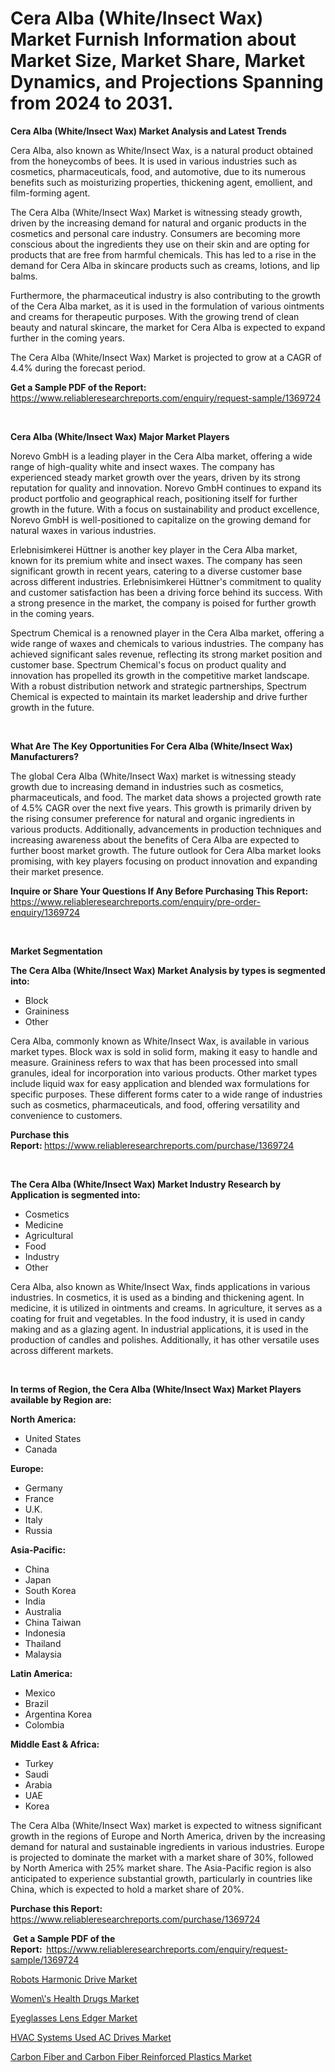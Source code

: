 <p><h1>Cera Alba (White/Insect Wax) Market Furnish Information about Market Size, Market Share, Market Dynamics, and Projections Spanning from 2024 to 2031.</h1></p><p><strong>Cera Alba (White/Insect Wax) Market Analysis and Latest Trends</strong></p>
<p><p>Cera Alba, also known as White/Insect Wax, is a natural product obtained from the honeycombs of bees. It is used in various industries such as cosmetics, pharmaceuticals, food, and automotive, due to its numerous benefits such as moisturizing properties, thickening agent, emollient, and film-forming agent.</p><p>The Cera Alba (White/Insect Wax) Market is witnessing steady growth, driven by the increasing demand for natural and organic products in the cosmetics and personal care industry. Consumers are becoming more conscious about the ingredients they use on their skin and are opting for products that are free from harmful chemicals. This has led to a rise in the demand for Cera Alba in skincare products such as creams, lotions, and lip balms.</p><p>Furthermore, the pharmaceutical industry is also contributing to the growth of the Cera Alba market, as it is used in the formulation of various ointments and creams for therapeutic purposes. With the growing trend of clean beauty and natural skincare, the market for Cera Alba is expected to expand further in the coming years.</p><p>The Cera Alba (White/Insect Wax) Market is projected to grow at a CAGR of 4.4% during the forecast period.</p></p>
<p><strong>Get a Sample PDF of the Report:&nbsp;</strong> <a href="https://www.reliableresearchreports.com/enquiry/request-sample/1369724">https://www.reliableresearchreports.com/enquiry/request-sample/1369724</a></p>
<p>&nbsp;</p>
<p><strong>Cera Alba (White/Insect Wax) Major Market Players</strong></p>
<p><p>Norevo GmbH is a leading player in the Cera Alba market, offering a wide range of high-quality white and insect waxes. The company has experienced steady market growth over the years, driven by its strong reputation for quality and innovation. Norevo GmbH continues to expand its product portfolio and geographical reach, positioning itself for further growth in the future. With a focus on sustainability and product excellence, Norevo GmbH is well-positioned to capitalize on the growing demand for natural waxes in various industries.</p><p>Erlebnisimkerei Hüttner is another key player in the Cera Alba market, known for its premium white and insect waxes. The company has seen significant growth in recent years, catering to a diverse customer base across different industries. Erlebnisimkerei Hüttner's commitment to quality and customer satisfaction has been a driving force behind its success. With a strong presence in the market, the company is poised for further growth in the coming years.</p><p>Spectrum Chemical is a renowned player in the Cera Alba market, offering a wide range of waxes and chemicals to various industries. The company has achieved significant sales revenue, reflecting its strong market position and customer base. Spectrum Chemical's focus on product quality and innovation has propelled its growth in the competitive market landscape. With a robust distribution network and strategic partnerships, Spectrum Chemical is expected to maintain its market leadership and drive further growth in the future.</p></p>
<p>&nbsp;</p>
<p><strong>What Are The Key Opportunities For Cera Alba (White/Insect Wax) Manufacturers?</strong></p>
<p><p>The global Cera Alba (White/Insect Wax) market is witnessing steady growth due to increasing demand in industries such as cosmetics, pharmaceuticals, and food. The market data shows a projected growth rate of 4.5% CAGR over the next five years. This growth is primarily driven by the rising consumer preference for natural and organic ingredients in various products. Additionally, advancements in production techniques and increasing awareness about the benefits of Cera Alba are expected to further boost market growth. The future outlook for Cera Alba market looks promising, with key players focusing on product innovation and expanding their market presence.</p></p>
<p><strong>Inquire or Share Your Questions If Any Before Purchasing This Report:</strong> <a href="https://www.reliableresearchreports.com/enquiry/pre-order-enquiry/1369724">https://www.reliableresearchreports.com/enquiry/pre-order-enquiry/1369724</a></p>
<p>&nbsp;</p>
<p><strong>Market Segmentation</strong></p>
<p><strong>The Cera Alba (White/Insect Wax) Market Analysis by types is segmented into:</strong></p>
<p><ul><li>Block</li><li>Graininess</li><li>Other</li></ul></p>
<p><p>Cera Alba, commonly known as White/Insect Wax, is available in various market types. Block wax is sold in solid form, making it easy to handle and measure. Graininess refers to wax that has been processed into small granules, ideal for incorporation into various products. Other market types include liquid wax for easy application and blended wax formulations for specific purposes. These different forms cater to a wide range of industries such as cosmetics, pharmaceuticals, and food, offering versatility and convenience to customers.</p></p>
<p><strong>Purchase this Report:&nbsp;</strong><a href="https://www.reliableresearchreports.com/purchase/1369724">https://www.reliableresearchreports.com/purchase/1369724</a></p>
<p>&nbsp;</p>
<p><strong>The Cera Alba (White/Insect Wax) Market Industry Research by Application is segmented into:</strong></p>
<p><ul><li>Cosmetics</li><li>Medicine</li><li>Agricultural</li><li>Food</li><li>Industry</li><li>Other</li></ul></p>
<p><p>Cera Alba, also known as White/Insect Wax, finds applications in various industries. In cosmetics, it is used as a binding and thickening agent. In medicine, it is utilized in ointments and creams. In agriculture, it serves as a coating for fruit and vegetables. In the food industry, it is used in candy making and as a glazing agent. In industrial applications, it is used in the production of candles and polishes. Additionally, it has other versatile uses across different markets.</p></p>
<p>&nbsp;</p>
<p><strong>In terms of Region, the Cera Alba (White/Insect Wax) Market Players available by Region are:</strong></p>
<p>
    <p> <strong> North America: </strong>
        <ul>
            <li>United States</li>
            <li>Canada</li>
        </ul>
        </p> 
    <p> <strong> Europe: </strong>
        <ul>
            <li>Germany</li>
            <li>France</li>
            <li>U.K.</li>
            <li>Italy</li>
            <li>Russia</li>
        </ul>
        </p> 
    <p> <strong> Asia-Pacific: </strong>
        <ul>
            <li>China</li>
            <li>Japan</li>
            <li>South Korea</li>
            <li>India</li>
            <li>Australia</li>
            <li>China Taiwan</li>
            <li>Indonesia</li>
            <li>Thailand</li>
            <li>Malaysia</li>
        </ul>
        </p> 
    <p> <strong> Latin America: </strong>
        <ul>
            <li>Mexico</li>
            <li>Brazil</li>
            <li>Argentina Korea</li>
            <li>Colombia</li>
        </ul>
        </p> 
    <p> <strong> Middle East & Africa: </strong>
        <ul>
            <li>Turkey</li>
            <li>Saudi</li>
            <li>Arabia</li>
            <li>UAE</li>
            <li>Korea</li>
        </ul>
    </p>
    </p>
<p><p>The Cera Alba (White/Insect Wax) market is expected to witness significant growth in the regions of Europe and North America, driven by the increasing demand for natural and sustainable ingredients in various industries. Europe is projected to dominate the market with a market share of 30%, followed by North America with 25% market share. The Asia-Pacific region is also anticipated to experience substantial growth, particularly in countries like China, which is expected to hold a market share of 20%.</p></p>
<p><strong>Purchase this Report: </strong><a href="https://www.reliableresearchreports.com/purchase/1369724">https://www.reliableresearchreports.com/purchase/1369724</a></p>
<p>&nbsp;<strong>Get a Sample PDF of the Report:&nbsp;&nbsp;</strong><a href="https://www.reliableresearchreports.com/enquiry/request-sample/1369724">https://www.reliableresearchreports.com/enquiry/request-sample/1369724</a></p>
<p><strong></strong></p>
<p><p><a href="https://medium.com/@cordiehyatt/robots-harmonic-drive-market-insights-into-market-cagr-market-trends-and-growth-strategies-a17b62db4f09">Robots Harmonic Drive Market</a></p><p><a href="https://github.com/AKSHATREPORTPRIME/Market-Research-Report-List-3/blob/main/womens-health-drugs-market.md">Women\'s Health Drugs Market</a></p><p><a href="https://medium.com/@cordiehyatt/analyzing-eyeglasses-lens-edger-market-global-industry-perspective-and-forecast-2024-to-2031-9fabe19111e1">Eyeglasses Lens Edger Market</a></p><p><a href="https://medium.com/@cordiehyatt/hvac-systems-used-ac-drives-market-size-market-outlook-and-market-forecast-2024-to-2031-a2a70788bfae">HVAC Systems Used AC Drives Market</a></p><p><a href="https://github.com/rahu1505/Market-Research-Report-List-2/blob/main/carbon-fiber-and-carbon-fiber-reinforced-plastics-market.md">Carbon Fiber and Carbon Fiber Reinforced Plastics Market</a></p></p>